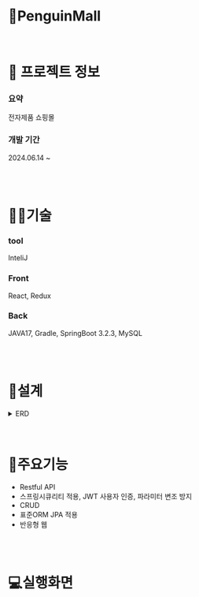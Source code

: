 # 🐧PenguinMall

<br />

# 📄 프로젝트 정보

### 요약

전자제품 쇼핑몰

### 개발 기간

2024.06.14 ~

<br />
<br />

# 👩‍🔧기술

### tool
InteliJ

### Front

React, Redux

### Back

JAVA17, Gradle, SpringBoot 3.2.3, MySQL

<br />
<br />

# 📝설계

<details>
<summary>ERD</summary>
<div markdown="1" style="padding-left: 15px;">
<img src="https://github.com/HancheolJeong/PenguinMall/assets/70940120/f1cbac4e-e5bf-46cf-8054-c67063673aad.png" width="800px"/>
</div>
</details>

<br />
<br />

# 🔑주요기능

- Restful API
- 스프링시큐리티 적용, JWT 사용자 인증, 파라미터 변조 방지
- CRUD
- 표준ORM JPA 적용
- 반응형 웹

<br />
<br />

# 💻실행화면